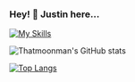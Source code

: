 ### Hey! 👋 Justin here...

[![My Skills](https://skillicons.dev/icons?i=js,react,redux,html,css,sass,ruby,rails,express,nodejs,webpack,aws,postgresql,mongodb,git,vscode&perline=8)](https://skillicons.dev)

![Thatmoonman's GitHub stats](https://github-readme-stats.vercel.app/api?username=Thatmoonman&show_icons=true&theme=synthwave)

[![Top Langs](https://github-readme-stats.vercel.app/api/top-langs/?username=Thatmoonman&layout=compact)](https://github.com/Thatmoonman/github-readme-stats)

<!--
**Thatmoonman/Thatmoonman** is a ✨ _special_ ✨ repository because its `README.md` (this file) appears on your GitHub profile.

Here are some ideas to get you started:

- 🔭 I’m currently working on ...
- 🌱 I’m currently learning ...
- 👯 I’m looking to collaborate on ...
- 🤔 I’m looking for help with ...
- 💬 Ask me about ...
- 📫 How to reach me: ...
- 😄 Pronouns: ...
- ⚡ Fun fact: ...

## About Me
- 🔎 I am actively searching for software engineering poistions, ideally hybrid remote and in person.
- 


-->

